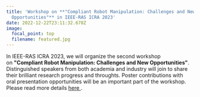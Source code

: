 ```yaml
---
title: 'Workshop on **"Compliant Robot Manipulation: Challenges and New
  Opportunities"** in IEEE-RAS ICRA 2023'
date: 2022-12-22T23:11:32.678Z
image:
  focal_point: top
  filename: featured.jpg
---
```

<!--StartFragment-->

In IEEE-RAS ICRA 2023, we will organize the second workshop on **"Compliant Robot Manipulation: Challenges and New Opportunities"**. Distinguished speakers from both academia and industry will join to share their brilliant research progress and throughts. Poster contributions with oral presentation opportunities will be an important part of the workshop. Please read more details [here ](https://sites.google.com/yale.edu/icra2023-compliantmanipulation/).

<!--EndFragment-->